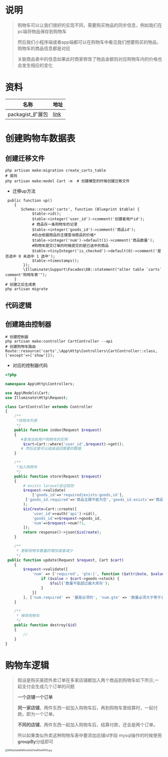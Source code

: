 # 说明

> 购物车可以让我们很好的实现不同，需要购买物品的同步信息，例如我们在pc端将物品保存到购物车
>
> 然后我们小程序端或者app端都可以在购物车中看见我们想要购买的物品，购物车的商品信息都是对应
>
> 关联商品表中的信息如果此时商家修改了物品金额则对应购物车内的价格也会发生相应的变化



# 资料

| 名称             | 地址                                                    |
| ---------------- | ------------------------------------------------------- |
| packagist_扩展包 | [link](https://github.com/Crinsane/LaravelShoppingcart) |



# 创建购物车数据表

## 创建迁移文件

```shell
php artisan make:migration create_carts_table
# 或则
php artisan make:model Cart -m  # 创建模型的时候创建迁移文件
```

- 迁移up方法

```shell
 public function up()
    {
       Schema::create('carts', function (Blueprint $table) {
            $table->id();
            $table->integer('user_id')->comment('创建者用户id');
            # 商品存一条购物车的记录
            $table->integer('goods_id')->comment('商品id');
            #后台依据商品的主键查询商品的价格*
            $table->integer('num')->default(1)->comment('商品数量');
            #购物车提交订单的时候提交的是已选中的商品
            $table->tinyInteger('is_checked')->default(0)->comment('是否选中 0 未选中 1 选中');
            $table->timestamps();
        });
        \Illuminate\Support\Facades\DB::statement("alter table `carts` comment'购物车表'");
    }
# 创建之后生成表
php artisan migrate
```

## 代码逻辑

## 创建路由控制器

```shell
# 创建控制器
php artisan make:controller CartController --api
# 创建购物车路由
Route::resource('carts',\App\Http\Controllers\CartController::class,['except'=>['show']]);
```

- 对应的控制器代码

```php
<?php

namespace App\Http\Controllers;

use App\Models\Cart;
use Illuminate\Http\Request;

class CartController extends Controller
{
    /**
     *购物车列表
     */
    public function index(Request $request)
    {
       #查询当前用户购物车的实例
        $cart=Cart::where('user_id',$request)->get();
       # 然后这里可以组装返回需要的数据
    }

    /**
     *加入购物车
     */
    public function store(Request $request)
    {
        # exists laravel验证规则
        $request->validate(
            ['goods_id'=>'required|exists:goods,id'],
         ['goods_id.required'=>'商品主键不能为空','goods_id.exists'=>'商品不存在']
        );
        $isCreate=Cart::create([
            'user_id'=>auth('api')->id(),
            'goods_id'=>$request->goods_id,
            'num'=>$request->num??1,
        ]);
        return response()->json($isCreate);
    }

    /**
     * 更新购物车数量的增加或者减少
     */
 public function update(Request $request, Cart $cart)
    {
        $request->validate([
            'num' => ['required', 'gte:1', function ($attribute, $value, $fail) use ($cart) {
                if ($value > $cart->goods->stock) {
                    $fail('数量不能超过最大库存');
                }
            }]
        ], ['num.required' => '量是必须的', 'num.gte' => '数量必须大于等于1']);
    }

    /**
     * 移除购物车
     */
    public function destroy($id)
    {
        //
    }
}

```





#  购物车逻辑

>  假设是购买美团外卖订单在多家店铺都加入两个商品到购物车如下所示,一起支付会生成几个订单的问题
>
> **一个店铺一个订单**
>
> **同一家店铺**，两件东西一起加入购物车后，再到购物车里结算时，一起付款。即为一个订单。
>
> **不同的店铺**，两件东西一起加入购物车后，结算付款，还会是两个订单。
>
> 所以如果类似外卖这种购物车表中要添加店铺id字段 mysql操作的时候使用**groupBy**分组即可



<img src="https://s2.loli.net/2022/01/14/t83vDURwBk2dqnY.jpg" alt="640bd2a8a6865e2d4d21efd93e08763.jpg" style="zoom:50%;" />





















